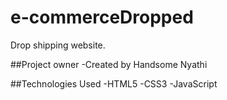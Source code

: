 # e-commerceDropped
Drop shipping website. 

##Project owner -Created by Handsome Nyathi

##Technologies Used -HTML5 -CSS3 -JavaScript
